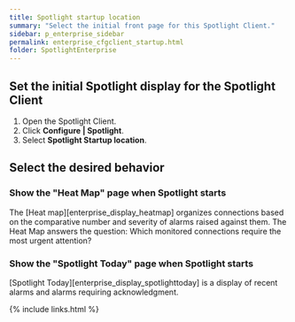 ```yaml
---
title: Spotlight startup location
summary: "Select the initial front page for this Spotlight Client."
sidebar: p_enterprise_sidebar
permalink: enterprise_cfgclient_startup.html
folder: SpotlightEnterprise
---
```




## Set the initial Spotlight display for the Spotlight Client

1. Open the Spotlight Client.
2. Click **Configure \| Spotlight**.
3. Select **Spotlight Startup location**.

## Select the desired behavior


### Show the "Heat Map" page when Spotlight starts

The [Heat map][enterprise_display_heatmap] organizes connections based on the comparative number and severity of alarms raised against them. The Heat Map answers the question: Which monitored connections require the most urgent attention?

### Show the "Spotlight Today" page when Spotlight starts

[Spotlight Today][enterprise_display_spotlighttoday] is a display of recent alarms and alarms requiring acknowledgment.



{% include links.html %}
